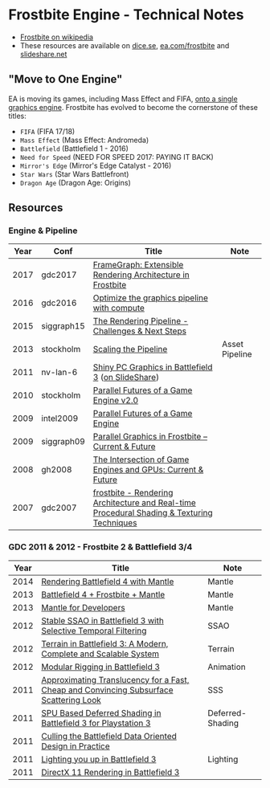 # Frostbite Engine - Technical Notes

 * [Frostbite on wikipedia][1]
 * These resources are available on [dice.se][2], [ea.com/frostbite][3] and [slideshare.net][4]


## "Move to One Engine"

EA is moving its games, including Mass Effect and FIFA, [onto a single graphics engine][5]. Frostbite has evolved to become the cornerstone of these titles:

 * `FIFA` (FIFA 17/18)
 * `Mass Effect` (Mass Effect: Andromeda)
 * `Battlefield` (Battlefield 1 - 2016)  
 * `Need for Speed` (NEED FOR SPEED 2017: PAYING IT BACK)
 * `Mirror's Edge` (Mirror's Edge Catalyst - 2016)
 * `Star Wars` (Star Wars Battlefront) 
 * `Dragon Age` (Dragon Age: Origins)


## Resources

### Engine & Pipeline 

Year | Conf       | Title                                                                                           | Note
---- | ---------- | ----------------------------------------------------------------------------------------------- | ----
2017 | gdc2017    | [FrameGraph: Extensible Rendering Architecture in Frostbite][16]                                |
2016 | gdc2016    | [Optimize the graphics pipeline with compute][15]                                               |
2015 | siggraph15 | [The Rendering Pipeline - Challenges & Next Steps][14]                                          |
2013 | stockholm  | [Scaling the Pipeline][13]                                                                      | Asset Pipeline
2011 | nv-lan-6   | [Shiny PC Graphics in Battlefield 3][11] ([on SlideShare][12])                                  |
2010 | stockholm  | [Parallel Futures of a Game Engine v2.0][10]                                                    |
2009 | intel2009  | [Parallel Futures of a Game Engine][9]                                                          |
2009 | siggraph09 | [Parallel Graphics in Frostbite – Current & Future][8]                                          |
2008 | gh2008     | [The Intersection of Game Engines and GPUs: Current & Future][7]                                |
2007 | gdc2007    | [frostbite - Rendering Architecture and Real-time Procedural Shading & Texturing Techniques][6] |

### GDC 2011 & 2012 - Frostbite 2 & Battlefield 3/4

Year | Title                                                                                        | Note
---- | -------------------------------------------------------------------------------------------- | ----
2014 | [Rendering Battlefield 4 with Mantle][17]                                                    | Mantle
2013 | [Battlefield 4 + Frostbite + Mantle][18]                                                     | Mantle
2013 | [Mantle for Developers][19]                                                                  | Mantle
2012 | [Stable SSAO in Battlefield 3 with Selective Temporal Filtering][20]                         | SSAO
2012 | [Terrain in Battlefield 3: A Modern, Complete and Scalable System][21]                       | Terrain
2012 | [Modular Rigging in Battlefield 3][22]                                                       | Animation
2011 | [Approximating Translucency for a Fast, Cheap and Convincing Subsurface Scattering Look][23] | SSS
2011 | [SPU Based Deferred Shading in Battlefield 3 for Playstation 3][24]                          | Deferred-Shading
2011 | [Culling the Battlefield Data Oriented Design in Practice][25]                               |
2011 | [Lighting you up in Battlefield 3][26]                                                       | Lighting
2011 | [DirectX 11 Rendering in Battlefield 3][27]                                                  |


[1]:https://en.wikipedia.org/wiki/Frostbite_(game_engine)
[2]:http://www.dice.se/
[3]:https://www.ea.com/frostbite
[4]:https://www.slideshare.net/
[5]:http://www.techradar.com/news/gaming/from-battlefield-to-fifa-here-s-what-ea-s-frostbite-revolution-means-for-you-1323291
[6]:https://www.ea.com/frostbite/news/frostbite-rendering-architecture-and-real-time-procedural-shading-texturing-techniques
[7]:https://www.ea.com/frostbite/news/the-intersection-of-game-engines-and-gpus-current-future
[8]:https://www.ea.com/frostbite/news/parallel-graphics-in-frostbite-current-future
[9]:https://www.slideshare.net/repii/parallel-futures-of-a-game-engine-2478448
[10]:https://www.ea.com/frostbite/news/parallel-futures-of-a-game-engine-v2-0
[11]:https://www.ea.com/frostbite/news/shiny-pc-graphics-in-battlefield-3
[12]:https://www.slideshare.net/DICEStudio/shiny-pc-graphics-in-battlefield-3
[13]:https://www.google.com/url?sa=t&rct=j&q=&esrc=s&source=web&cd=&cad=rja&uact=8&ved=2ahUKEwie7cKFxObsAhXOfXAKHYj3C08QFjAAegQIAxAC&url=https%3A%2F%2Fmedia.contentapi.ea.com%2Fcontent%2Fdam%2Feacom%2Ffrostbite%2Ffiles%2Fscaling-the-pipeline.pptx&usg=AOvVaw2hzoiuZdLIKH3XWD1TyDSe
[14]:https://www.ea.com/frostbite/news/the-rendering-pipeline-challenges-next-steps
[15]:https://www.gdcvault.com/play/1023109/Optimizing-the-Graphics-Pipeline-With
[16]:https://www.gdcvault.com/play/1024612/FrameGraph-Extensible-Rendering-Architecture-in
[17]:https://www.ea.com/frostbite/news/rendering-battlefield-4-with-mantle
[18]:https://www.ea.com/frostbite/news/battlefield-4-frostbite-mantle
[19]:https://www.ea.com/frostbite/news/mantle-for-developers
[20]:https://www.ea.com/frostbite/news/stable-ssao-in-battlefield-3-with-selective-temporal-filtering
[21]:https://www.ea.com/frostbite/news/terrain-in-battlefield-3-a-modern-complete-and-scalable-system
[22]:https://www.gdcvault.com/play/1015573/Modular-Rigging-in-Battlefield
[23]:https://www.ea.com/frostbite/news/approximating-translucency-for-a-fast-cheap-and-convincing-subsurface-scattering-look
[24]:https://www.ea.com/frostbite/news/spu-based-deferred-shading-in-battlefield-3-for-playstation-3
[25]:https://www.ea.com/frostbite/news/culling-the-battlefield-data-oriented-design-in-practice
[26]:https://www.ea.com/frostbite/news/lighting-you-up-in-battlefield-3
[27]:https://www.ea.com/frostbite/news/directx-11-rendering-in-battlefield-3
